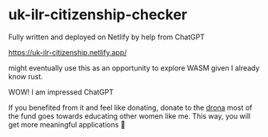 # uk-ilr-citizenship-checker

Fully written and deployed on Netlify by help from ChatGPT

https://uk-ilr-citizenship.netlify.app/

might eventually use this as an opportunity to explore WASM given I already know rust.

WOW! I am impressed ChatGPT

If you benefited from it and feel like donating, donate to the [drona](https://drona-academy.netlify.app/) most of the fund goes towards educating other women like me. This way, you will get more meaningful applications :muscle:
